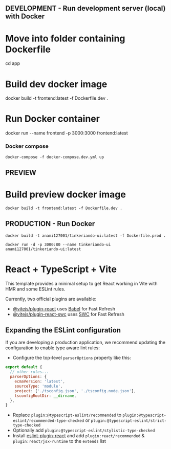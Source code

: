 ## DEVELOPMENT - Run development server (local) with Docker

# Move into folder containing Dockerfile
cd app

# Build dev docker image
docker build -t frontend:latest -f Dockerfile.dev . 

# Run Docker container 
docker run --name frontend -p 3000:3000 frontend:latest

### Docker compose
`docker-compose -f docker-compose.dev.yml up`

## PREVIEW
# Build preview docker image
`docker build -t frontend:latest -f Dockerfile.dev . `

## PRODUCTION - Run Docker 
`docker build -t anami127001/tinkeriando-ui:latest -f Dockerfile.prod .`

`docker run -d -p 3000:80 --name tinkeriando-ui anami127001/tinkeriando-ui:latest`

# React + TypeScript + Vite

This template provides a minimal setup to get React working in Vite with HMR and some ESLint rules.

Currently, two official plugins are available:

- [@vitejs/plugin-react](https://github.com/vitejs/vite-plugin-react/blob/main/packages/plugin-react/README.md) uses [Babel](https://babeljs.io/) for Fast Refresh
- [@vitejs/plugin-react-swc](https://github.com/vitejs/vite-plugin-react-swc) uses [SWC](https://swc.rs/) for Fast Refresh

## Expanding the ESLint configuration

If you are developing a production application, we recommend updating the configuration to enable type aware lint rules:

- Configure the top-level `parserOptions` property like this:

```js
export default {
  // other rules...
  parserOptions: {
    ecmaVersion: 'latest',
    sourceType: 'module',
    project: ['./tsconfig.json', './tsconfig.node.json'],
    tsconfigRootDir: __dirname,
  },
}
```

- Replace `plugin:@typescript-eslint/recommended` to `plugin:@typescript-eslint/recommended-type-checked` or `plugin:@typescript-eslint/strict-type-checked`
- Optionally add `plugin:@typescript-eslint/stylistic-type-checked`
- Install [eslint-plugin-react](https://github.com/jsx-eslint/eslint-plugin-react) and add `plugin:react/recommended` & `plugin:react/jsx-runtime` to the `extends` list
